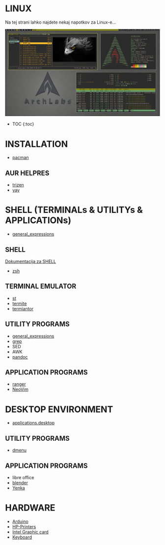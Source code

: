 # LINUX
Na tej strani lahko najdete nekaj napotkov za Linux-e...

![MyLinuxSetup]( ./slike/image.png)

- TOC
{:toc}

# INSTALLATION

- [pacman](pacman.md)

## AUR HELPRES

- [trizen](trizen.md)
- [yay](yay.md)

# SHELL (TERMINALs & UTILITYs & APPLICATIONs)

- [general_expressions](general_expressions.md)

## SHELL

[Dokumentacija za SHELL]( http://tldp.org/LDP/Bash-Beginners-Guide/html/index.html )

- [zsh](zsh.md)

## TERMINAL EMULATOR

- [st](st.md)
- [termite](termite.md)
- [termiantor](termiantor.md)

## UTILITY PROGRAMS

- [general_expressions](general_expressions.md)
- [grep](grep.md)
-  SED
-  AWK
- [pandoc](pandoc.md)

## APPLICATION PROGRAMS

- [ranger](ranger.md)
- [NeoVim](NeoVim.md)

# DESKTOP ENVIRONMENT

- [applications.desktop](applications_desktop.md)

## UTILITY PROGRAMS

- [dmenu](dmenu.md)

## APPLICATION PROGRAMS

- libre office
- [blender](blender.md)
- [Yenka](Yenka.md)

# HARDWARE

- [Arduino](Arduino.md)
- [HP-Printers](HP_Printers.md)
- [Intel Graphic card](Intel_graphic_card.md)
- [Keyboard](Keyboard.md)


